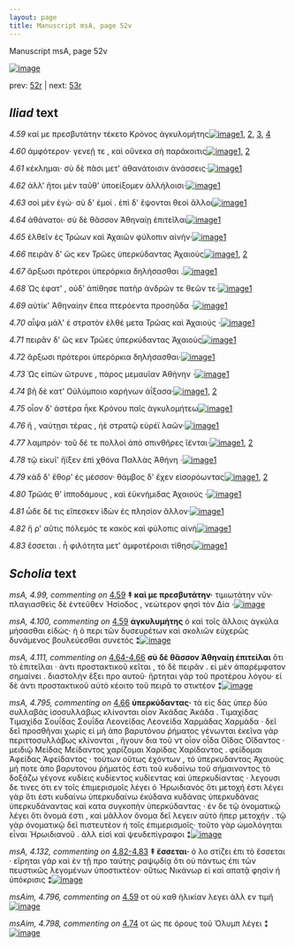 ```yaml
---
layout: page
title: Manuscript msA, page 52v
---
```


Manuscript msA, page 52v

[![image](http://www.homermultitext.org/iipsrv?OBJ=IIP,1.0&FIF=/project/homer/pyramidal/deepzoom/hmt/vaimg/2017a/VA052VN_0554.tif&WID=100&CVT=JPEG)](http://www.homermultitext.org/ict2/?urn=urn:cite2:hmt:vaimg.2017a:VA052VN_0554)

prev:  [52r](../52r) | next:  [53r](../53r)

## *Iliad* text

*4.59* <a id="4.59"/> καί με πρεσβυτάτην τέκετο Κρόνος ἀγκυλομήτης[![image](http://www.homermultitext.org/iipsrv?OBJ=IIP,1.0&FIF=/project/homer/pyramidal/deepzoom/hmt/vaimg/2017a/VA052VN_0554.tif&RGN=0.4875,0.2216,0.3834,0.0308&WID=1000&CVT=JPEG)](http://www.homermultitext.org/ict2/?urn=urn:cite2:hmt:vaimg.2017a:VA052VN_0554@0.4875,0.2216,0.3834,0.0308)[1](#msAim_4.796), [2](#msA_4.784), [3](#msA_4.99), [4](#msA_4.100)

*4.60* <a id="4.60"/> ἀμφότερον· γενεῇ τε , καὶ οὕνεκα σὴ παράκοιτις[![image](http://www.homermultitext.org/iipsrv?OBJ=IIP,1.0&FIF=/project/homer/pyramidal/deepzoom/hmt/vaimg/2017a/VA052VN_0554.tif&RGN=0.4955,0.2389,0.3904,0.0308&WID=1000&CVT=JPEG)](http://www.homermultitext.org/ict2/?urn=urn:cite2:hmt:vaimg.2017a:VA052VN_0554@0.4955,0.2389,0.3904,0.0308)[1](#msA_4.784), [2](#msAim_4.797)

*4.61* <a id="4.61"/> κέκλημαι· σὺ δὲ πᾶσι μετ' ἀθανάτοισιν ἀνάσσεις·[![image](http://www.homermultitext.org/iipsrv?OBJ=IIP,1.0&FIF=/project/homer/pyramidal/deepzoom/hmt/vaimg/2017a/VA052VN_0554.tif&RGN=0.4945,0.2562,0.3904,0.0308&WID=1000&CVT=JPEG)](http://www.homermultitext.org/ict2/?urn=urn:cite2:hmt:vaimg.2017a:VA052VN_0554@0.4945,0.2562,0.3904,0.0308)[1](#msA_4.784)

*4.62* <a id="4.62"/> ἀλλ' ἤτοι μὲν ταῦθ' ὑποείξομεν ἀλλήλοισι·[![image](http://www.homermultitext.org/iipsrv?OBJ=IIP,1.0&FIF=/project/homer/pyramidal/deepzoom/hmt/vaimg/2017a/VA052VN_0554.tif&RGN=0.4945,0.2765,0.3654,0.0308&WID=1000&CVT=JPEG)](http://www.homermultitext.org/ict2/?urn=urn:cite2:hmt:vaimg.2017a:VA052VN_0554@0.4945,0.2765,0.3654,0.0308)[1](#msA_4.784)

*4.63* <a id="4.63"/> σοὶ μὲν ἐγώ· σὺ δ' ἐμοί . ἐπὶ δ' ἕψονται θεοὶ ἄλλοι[![image](http://www.homermultitext.org/iipsrv?OBJ=IIP,1.0&FIF=/project/homer/pyramidal/deepzoom/hmt/vaimg/2017a/VA052VN_0554.tif&RGN=0.4945,0.2945,0.3654,0.0308&WID=1000&CVT=JPEG)](http://www.homermultitext.org/ict2/?urn=urn:cite2:hmt:vaimg.2017a:VA052VN_0554@0.4945,0.2945,0.3654,0.0308)[1](#msA_4.784)

*4.64* <a id="4.64"/> ἀθάνατοι· σὺ δὲ θᾶσσον Ἀθηναίῃ ἐπιτεῖλαι[![image](http://www.homermultitext.org/iipsrv?OBJ=IIP,1.0&FIF=/project/homer/pyramidal/deepzoom/hmt/vaimg/2017a/VA052VN_0554.tif&RGN=0.4875,0.3156,0.3774,0.0308&WID=1000&CVT=JPEG)](http://www.homermultitext.org/ict2/?urn=urn:cite2:hmt:vaimg.2017a:VA052VN_0554@0.4875,0.3156,0.3774,0.0308)[1](#msA_4.784)

*4.65* <a id="4.65"/> ἐλθεῖν ἐς Τρώων καὶ Ἀχαιῶν φύλοπιν αἰνήν·[![image](http://www.homermultitext.org/iipsrv?OBJ=IIP,1.0&FIF=/project/homer/pyramidal/deepzoom/hmt/vaimg/2017a/VA052VN_0554.tif&RGN=0.4975,0.3336,0.3774,0.0308&WID=1000&CVT=JPEG)](http://www.homermultitext.org/ict2/?urn=urn:cite2:hmt:vaimg.2017a:VA052VN_0554@0.4975,0.3336,0.3774,0.0308)[1](#msA_4.784)

*4.66* <a id="4.66"/> πειρᾶν δ' ὥς κεν Τρῶες ὑπερκύδαντας Ἀχαιοὺς[![image](http://www.homermultitext.org/iipsrv?OBJ=IIP,1.0&FIF=/project/homer/pyramidal/deepzoom/hmt/vaimg/2017a/VA052VN_0554.tif&RGN=0.4955,0.3546,0.3874,0.0308&WID=1000&CVT=JPEG)](http://www.homermultitext.org/ict2/?urn=urn:cite2:hmt:vaimg.2017a:VA052VN_0554@0.4955,0.3546,0.3874,0.0308)[1](#msA_4.784), [2](#msA_4.795)

*4.67* <a id="4.67"/> ἄρξωσι πρότεροι ὑπερόρκια δηλήσασθαι .[![image](http://www.homermultitext.org/iipsrv?OBJ=IIP,1.0&FIF=/project/homer/pyramidal/deepzoom/hmt/vaimg/2017a/VA052VN_0554.tif&RGN=0.4955,0.3727,0.3714,0.0308&WID=1000&CVT=JPEG)](http://www.homermultitext.org/ict2/?urn=urn:cite2:hmt:vaimg.2017a:VA052VN_0554@0.4955,0.3727,0.3714,0.0308)[1](#msA_4.784)

*4.68* <a id="4.68"/> Ὡς έφατ' , οὐδ' ἀπίθησε πατὴρ ἀνδρῶν τε θεῶν τε·[![image](http://www.homermultitext.org/iipsrv?OBJ=IIP,1.0&FIF=/project/homer/pyramidal/deepzoom/hmt/vaimg/2017a/VA052VN_0554.tif&RGN=0.4935,0.3899,0.4004,0.0308&WID=1000&CVT=JPEG)](http://www.homermultitext.org/ict2/?urn=urn:cite2:hmt:vaimg.2017a:VA052VN_0554@0.4935,0.3899,0.4004,0.0308)[1](#msA_4.784)

*4.69* <a id="4.69"/> αὐτίκ' Ἀθηναίην ἔπεα πτερόεντα προσηῦδα ·[![image](http://www.homermultitext.org/iipsrv?OBJ=IIP,1.0&FIF=/project/homer/pyramidal/deepzoom/hmt/vaimg/2017a/VA052VN_0554.tif&RGN=0.4995,0.4087,0.3814,0.0308&WID=1000&CVT=JPEG)](http://www.homermultitext.org/ict2/?urn=urn:cite2:hmt:vaimg.2017a:VA052VN_0554@0.4995,0.4087,0.3814,0.0308)[1](#msA_4.784)

*4.70* <a id="4.70"/> αἶψα μάλ' ἐ στρατὸν ἐλθέ μετα Τρῶας καὶ Ἀχαιούς ·[![image](http://www.homermultitext.org/iipsrv?OBJ=IIP,1.0&FIF=/project/homer/pyramidal/deepzoom/hmt/vaimg/2017a/VA052VN_0554.tif&RGN=0.4985,0.426,0.4014,0.0308&WID=1000&CVT=JPEG)](http://www.homermultitext.org/ict2/?urn=urn:cite2:hmt:vaimg.2017a:VA052VN_0554@0.4985,0.426,0.4014,0.0308)[1](#msA_4.784)

*4.71* <a id="4.71"/> πειρᾶν δ' ὥς κεν Τρῶες ὑπερκύδαντας Ἀχαιοὺς[![image](http://www.homermultitext.org/iipsrv?OBJ=IIP,1.0&FIF=/project/homer/pyramidal/deepzoom/hmt/vaimg/2017a/VA052VN_0554.tif&RGN=0.4865,0.4463,0.4124,0.0308&WID=1000&CVT=JPEG)](http://www.homermultitext.org/ict2/?urn=urn:cite2:hmt:vaimg.2017a:VA052VN_0554@0.4865,0.4463,0.4124,0.0308)[1](#msA_4.784)

*4.72* <a id="4.72"/> ἄρξωσι πρότεροι ὑπερόρκια δηλήσασθαι·[![image](http://www.homermultitext.org/iipsrv?OBJ=IIP,1.0&FIF=/project/homer/pyramidal/deepzoom/hmt/vaimg/2017a/VA052VN_0554.tif&RGN=0.4865,0.4643,0.4124,0.0308&WID=1000&CVT=JPEG)](http://www.homermultitext.org/ict2/?urn=urn:cite2:hmt:vaimg.2017a:VA052VN_0554@0.4865,0.4643,0.4124,0.0308)[1](#msA_4.784)

*4.73* <a id="4.73"/> Ὡς εἰπὼν ὤτρυνε , πάρος μεμαυῖαν Ἀθήνην ·[![image](http://www.homermultitext.org/iipsrv?OBJ=IIP,1.0&FIF=/project/homer/pyramidal/deepzoom/hmt/vaimg/2017a/VA052VN_0554.tif&RGN=0.4865,0.4816,0.4124,0.0308&WID=1000&CVT=JPEG)](http://www.homermultitext.org/ict2/?urn=urn:cite2:hmt:vaimg.2017a:VA052VN_0554@0.4865,0.4816,0.4124,0.0308)[1](#msA_4.784)

*4.74* <a id="4.74"/> βῆ δὲ κατ' Οὐλύμποιο καρήνων ἀΐξασα·[![image](http://www.homermultitext.org/iipsrv?OBJ=IIP,1.0&FIF=/project/homer/pyramidal/deepzoom/hmt/vaimg/2017a/VA052VN_0554.tif&RGN=0.5005,0.5041,0.3664,0.024&WID=1000&CVT=JPEG)](http://www.homermultitext.org/ict2/?urn=urn:cite2:hmt:vaimg.2017a:VA052VN_0554@0.5005,0.5041,0.3664,0.024)[1](#msAim_4.798), [2](#msA_4.784)

*4.75* <a id="4.75"/> οἷον δ' ἀστέρα ἧκε Κρόνου παῖς ἀγκυλομήτεω[![image](http://www.homermultitext.org/iipsrv?OBJ=IIP,1.0&FIF=/project/homer/pyramidal/deepzoom/hmt/vaimg/2017a/VA052VN_0554.tif&RGN=0.4965,0.5199,0.4014,0.024&WID=1000&CVT=JPEG)](http://www.homermultitext.org/ict2/?urn=urn:cite2:hmt:vaimg.2017a:VA052VN_0554@0.4965,0.5199,0.4014,0.024)[1](#msA_4.784)

*4.76* <a id="4.76"/> ἢ , ναύτῃσι τέρας , ἠὲ στρατῷ εὐρέϊ λαῶν·[![image](http://www.homermultitext.org/iipsrv?OBJ=IIP,1.0&FIF=/project/homer/pyramidal/deepzoom/hmt/vaimg/2017a/VA052VN_0554.tif&RGN=0.4935,0.5387,0.3914,0.0263&WID=1000&CVT=JPEG)](http://www.homermultitext.org/ict2/?urn=urn:cite2:hmt:vaimg.2017a:VA052VN_0554@0.4935,0.5387,0.3914,0.0263)[1](#msA_4.784)

*4.77* <a id="4.77"/> λαμπρόν· τοῦ δέ τε πολλοὶ ἀπὸ σπινθῆρες ἵ̈ενται·[![image](http://www.homermultitext.org/iipsrv?OBJ=IIP,1.0&FIF=/project/homer/pyramidal/deepzoom/hmt/vaimg/2017a/VA052VN_0554.tif&RGN=0.4975,0.5522,0.4034,0.0316&WID=1000&CVT=JPEG)](http://www.homermultitext.org/ict2/?urn=urn:cite2:hmt:vaimg.2017a:VA052VN_0554@0.4975,0.5522,0.4034,0.0316)[1](#msA_4.784), [2](#msA_4.127)

*4.78* <a id="4.78"/> τῷ εἰκυῖ' ἤϊξεν ἐπὶ χθόνα Παλλὰς Ἀθήνη ·[![image](http://www.homermultitext.org/iipsrv?OBJ=IIP,1.0&FIF=/project/homer/pyramidal/deepzoom/hmt/vaimg/2017a/VA052VN_0554.tif&RGN=0.4965,0.571,0.4034,0.0316&WID=1000&CVT=JPEG)](http://www.homermultitext.org/ict2/?urn=urn:cite2:hmt:vaimg.2017a:VA052VN_0554@0.4965,0.571,0.4034,0.0316)[1](#msA_4.784)

*4.79* <a id="4.79"/> κὰδ δ' ἔθορ' ἐς μέσσον· θάμβος δ' ἔχεν εἰσορόωντας[![image](http://www.homermultitext.org/iipsrv?OBJ=IIP,1.0&FIF=/project/homer/pyramidal/deepzoom/hmt/vaimg/2017a/VA052VN_0554.tif&RGN=0.5005,0.5883,0.4034,0.0316&WID=1000&CVT=JPEG)](http://www.homermultitext.org/ict2/?urn=urn:cite2:hmt:vaimg.2017a:VA052VN_0554@0.5005,0.5883,0.4034,0.0316)[1](#msA_4.784), [2](#msA_4.128)

*4.80* <a id="4.80"/> Τρῶάς θ' ἱπποδάμους , καὶ ἐϋκνήμιδας Ἀχαιούς ·[![image](http://www.homermultitext.org/iipsrv?OBJ=IIP,1.0&FIF=/project/homer/pyramidal/deepzoom/hmt/vaimg/2017a/VA052VN_0554.tif&RGN=0.4975,0.6071,0.4164,0.0346&WID=1000&CVT=JPEG)](http://www.homermultitext.org/ict2/?urn=urn:cite2:hmt:vaimg.2017a:VA052VN_0554@0.4975,0.6071,0.4164,0.0346)[1](#msA_4.784)

*4.81* <a id="4.81"/> ὧδε δέ τις εἴπεσκεν ἰ̈δὼν ἐς πλησίον ἄλλον·[![image](http://www.homermultitext.org/iipsrv?OBJ=IIP,1.0&FIF=/project/homer/pyramidal/deepzoom/hmt/vaimg/2017a/VA052VN_0554.tif&RGN=0.4975,0.6251,0.3934,0.0346&WID=1000&CVT=JPEG)](http://www.homermultitext.org/ict2/?urn=urn:cite2:hmt:vaimg.2017a:VA052VN_0554@0.4975,0.6251,0.3934,0.0346)[1](#msA_4.784)

*4.82* <a id="4.82"/> ἤ ρ' αῦτις πόλεμός τε κακὸς καὶ φύλοπις αἰνὴ[![image](http://www.homermultitext.org/iipsrv?OBJ=IIP,1.0&FIF=/project/homer/pyramidal/deepzoom/hmt/vaimg/2017a/VA052VN_0554.tif&RGN=0.4995,0.6401,0.3994,0.0398&WID=1000&CVT=JPEG)](http://www.homermultitext.org/ict2/?urn=urn:cite2:hmt:vaimg.2017a:VA052VN_0554@0.4995,0.6401,0.3994,0.0398)[1](#msA_4.784)

*4.83* <a id="4.83"/> ἔσσεται . ἦ φιλότητα μετ' ἀμφοτέροισι τίθησι[![image](http://www.homermultitext.org/iipsrv?OBJ=IIP,1.0&FIF=/project/homer/pyramidal/deepzoom/hmt/vaimg/2017a/VA052VN_0554.tif&RGN=0.4965,0.6619,0.3994,0.0346&WID=1000&CVT=JPEG)](http://www.homermultitext.org/ict2/?urn=urn:cite2:hmt:vaimg.2017a:VA052VN_0554@0.4965,0.6619,0.3994,0.0346)[1](#msA_4.784)

## *Scholia* text

*msA, 4.99, commenting on* [4.59](#4.59)  <a id="msA_4.99"/> **‡ καὶ με πρεσβυτάτην·** τιμιωτάτην νῦν· πλαγιασθεὶς δὲ ἐντεῦθεν Ἡσίοδος , νεώτερον φησὶ τὸν Δία ·[![image](http://www.homermultitext.org/iipsrv?OBJ=IIP,1.0&FIF=/project/homer/pyramidal/deepzoom/hmt/vaimg/2017a/VA052VN_0554.tif&RGN=0.22605011,0.11410788,0.51123803,0.01991701&WID=1000&CVT=JPEG)](http://www.homermultitext.org/ict2/?urn=urn:cite2:hmt:vaimg.2017a:VA052VN_0554@0.22605011,0.11410788,0.51123803,0.01991701)

*msA, 4.100, commenting on* [4.59](#4.59)  <a id="msA_4.100"/> **ἀγκυλυμήτης** ὁ καὶ τοῖς ἄλλοις ἀγκύλα μήσασθαι εἰδώς· ἠ ὁ περι τῶν δυσευρέτων καὶ σκολιῶν εὐχερῶς δυνάμενος βουλεύεσθαι συνετός ⁑[![image](http://www.homermultitext.org/iipsrv?OBJ=IIP,1.0&FIF=/project/homer/pyramidal/deepzoom/hmt/vaimg/2017a/VA052VN_0554.tif&RGN=0.23931466,0.11659751,0.63172439,0.03112033&WID=1000&CVT=JPEG)](http://www.homermultitext.org/ict2/?urn=urn:cite2:hmt:vaimg.2017a:VA052VN_0554@0.23931466,0.11659751,0.63172439,0.03112033)

*msA, 4.111, commenting on* [4.64-4.66](#4.64-4.66)  <a id="msA_4.111"/> **σὺ δὲ θᾶσσον Ἀθηναίῃ ἐπιτεὶλαι** ὅτι τὸ ἐπιτεῖλαι · ἀντι προστακτικοῦ κεῖται , τὸ δὲ πειρᾶν . εἰ μὲν ἁπαρέμφατον σημαίνει . διαστολὴν ἕξει προ αυτοῦ· ἤρτηται γὰρ τοῦ προτέρου λόγου· εἰ δὲ ἀντι προστακτικοῦ αὐτὸ κέοιτο τοῦ πειρᾶ το στικτέον ⁑[![image](http://www.homermultitext.org/iipsrv?OBJ=IIP,1.0&FIF=/project/homer/pyramidal/deepzoom/hmt/vaimg/2017a/VA052VN_0554.tif&RGN=0.23434046,0.15435685,0.65051584,0.04564315&WID=1000&CVT=JPEG)](http://www.homermultitext.org/ict2/?urn=urn:cite2:hmt:vaimg.2017a:VA052VN_0554@0.23434046,0.15435685,0.65051584,0.04564315)

*msA, 4.795, commenting on* [4.66](#4.66)  <a id="msA_4.795"/> **ὑπερκύδαντας·** τὰ εἰς δὰς ὑπερ δύο συλλαβὰς ἱσοσυλλάβως κλίνονται οἶον Ἀκάδας Ἀκάδα . Τιμαχίδας Τιμαχίδα Σουΐδας Σουΐδα Λεονείδας Λεονείδα Χαρμάδας Χαρμάδα · δεῖ δεῖ προσθῆναι χωρὶς εἰ μὴ ἀπο βαρυτόνου ῥήματος γένωνται ἐκεῖνα γὰρ περιττοσυλλάβως κλίνονται , ἤγουν δια τοῦ ντ οἶον οἶδα Οἴδας Οἴδαντος · μειδιῷ Μείδας Μείδαντος χαρίζομαι Χαρίδας Χαρίδαντος . φείδομαι Ἀφείδας Ἀφείδαντος · τούτων οὕτως ἐχόντων , τὸ ὑπερκυδαντας Ἀχαιοὺς μή ποτε ἀπο βαρυτονου ῥήματός ἐστι τοῦ κυδαίνω τοῦ σήμαινοντος τὸ δοξάζω γέγονε κυδίεις κυδίεντος κυδίεντας καὶ ὑπερκυδίαντας · λεγουσι δε τινες ὁτι εν τοῖς ἐπιμερισμοῖς λέγει ὁ Ἡρωιδιανὸς ὅτι μετοχή ἐστι λέγει γὰρ ὅτι ἐστι κυδαίνω ὑπερκυδαίνω ἐκύδανα κυδάνας ὑπερκυδάνας ὑπερκυδάναντας καὶ κατα συγκοπὴν ὑπερκύδαντας · ἐν δε τῷ ὀνοματικῷ λέγει ὅτι ὅνομά ἐστι , καὶ μᾶλλον ὄνομα δεῖ λεγειν αὐτὸ ἤπερ μετοχήν . τῷ γὰρ ὀνοματικῷ δεῖ πιστευτέον ἠ τοῖς ἐπιμερισμοῖς· τοῦτο γὰρ ὡμολόγηται εἶναι Ἡρωιδιανοῦ . ἀλλ εἰσὶ καὶ ψευδεπίγραφοι ⁑[![image](http://www.homermultitext.org/iipsrv?OBJ=IIP,1.0&FIF=/project/homer/pyramidal/deepzoom/hmt/vaimg/2017a/VA052VN_0554.tif&RGN=0.22033898,0.20179806,0.22770818,0.32254495&WID=1000&CVT=JPEG)](http://www.homermultitext.org/ict2/?urn=urn:cite2:hmt:vaimg.2017a:VA052VN_0554@0.22033898,0.20179806,0.22770818,0.32254495)

*msA, 4.132, commenting on* [4.82-4.83](#4.82-4.83)  <a id="msA_4.132"/> **‡ ἔσσεται·** ὁ λο στίζει ἐπι τὸ ἔσσεται · εἴρηται γὰρ καὶ ἐν τῇ προ ταύτης ραψῳδίᾳ ὅτι οὐ πάντως ἐπι τῶν πευστικῶς λεγομένων ὑποστικτέον· οὕτως Νικάνωρ εἰ καὶ απατᾷ φησὶν ἡ ὑπόκρισις ⁑[![image](http://www.homermultitext.org/iipsrv?OBJ=IIP,1.0&FIF=/project/homer/pyramidal/deepzoom/hmt/vaimg/2017a/VA052VN_0554.tif&RGN=0.23323508,0.69889350,0.65880619,0.04315353&WID=1000&CVT=JPEG)](http://www.homermultitext.org/ict2/?urn=urn:cite2:hmt:vaimg.2017a:VA052VN_0554@0.23323508,0.69889350,0.65880619,0.04315353)

*msAim, 4.796, commenting on* [4.59](#4.59)  <a id="msAim_4.796"/> οτ οὐ καθ ἡλικίαν λεγει ἀλλ εν τιμῆ[![image](http://www.homermultitext.org/iipsrv?OBJ=IIP,1.0&FIF=/project/homer/pyramidal/deepzoom/hmt/vaimg/2017a/VA052VN_0554.tif&RGN=0.44307296,0.21037344,0.05029477,0.02876902&WID=1000&CVT=JPEG)](http://www.homermultitext.org/ict2/?urn=urn:cite2:hmt:vaimg.2017a:VA052VN_0554@0.44307296,0.21037344,0.05029477,0.02876902)

*msAim, 4.798, commenting on* [4.74](#4.74)  <a id="msAim_4.798"/> οτ ὡς πε όρους τοῦ Ὀλυμπ λέγει ⁑[![image](http://www.homermultitext.org/iipsrv?OBJ=IIP,1.0&FIF=/project/homer/pyramidal/deepzoom/hmt/vaimg/2017a/VA052VN_0554.tif&RGN=0.43994105,0.50304288,0.06521739,0.03775934&WID=1000&CVT=JPEG)](http://www.homermultitext.org/ict2/?urn=urn:cite2:hmt:vaimg.2017a:VA052VN_0554@0.43994105,0.50304288,0.06521739,0.03775934)